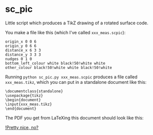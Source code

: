# sc_pic
Little script which produces a TikZ drawing of a rotated surface code. 

You make a file like this (which I've called `xxx_meas.scpic`):
    
    origin_x 0 0 6
    origin_y 0 6 6
    distance_x 6 3 3
    distance_y 3 3 3
    nudges 0 1 0
    bottom_left_colour white black!50!white white
    other_colour black!50!white white black!50!white

Running `python sc_pic.py xxx_meas.scpic` produces a file called `xxx_meas.tikz`, which you can put in a standalone document like this:

    \documentclass{standalone}
    \usepackage{tikz}
    \begin{document}
    \input{xxx_meas.tikz}
    \end{document}

The PDF you get from LaTeXing this document should look like this:

[!Pretty nice, no?](xxx_meas.png)